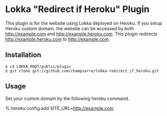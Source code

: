 # Lokka "Redirect if Heroku" Plugin

This plugin is for the website using Lokka deployed on Heroku. If you setup Heroku custom domain, the website can be accessed by both http://example.com and http://example.heroku.com. This plugin redirects http://example.heroku.com to http://example.com.

## Installation

    $ cd LOKKA_ROOT/public/plugin
    $ git clone git://github.com/champierre/lokka-redirect_if_heroku.git

## Usage

Set your custom domain by the following heroku command.

% heroku config:add SITE_URL=http://example.com